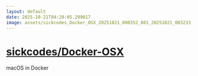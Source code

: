```yaml
---
layout: default
date: 2025-10-21T04:29:05.299017
image: assets/sickcodes_Docker_OSX_20251021_000352_801_20251021_003233--20251021T023233564--cropped.png
---
```


# [sickcodes/Docker-OSX](https://github.com/sickcodes/Docker-OSX/)

macOS in Docker
